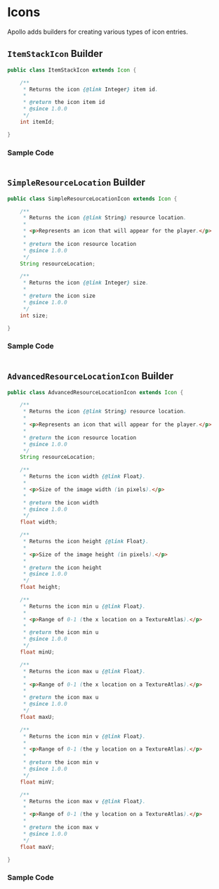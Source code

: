 # Icons

Apollo adds builders for creating various types of icon entries.

## `ItemStackIcon` Builder

```java
public class ItemStackIcon extends Icon {

    /**
     * Returns the icon {@link Integer} item id.
     *
     * @return the icon item id
     * @since 1.0.0
     */
    int itemId;

}
```

### Sample Code

<!-- Add sample code of using ender pearl as an icon -->

```java

```

## `SimpleResourceLocation` Builder

```java
public class SimpleResourceLocationIcon extends Icon {

    /**
     * Returns the icon {@link String} resource location.
     *
     * <p>Represents an icon that will appear for the player.</p>
     *
     * @return the icon resource location
     * @since 1.0.0
     */
    String resourceLocation;

    /**
     * Returns the icon {@link Integer} size.
     *
     * @return the icon size
     * @since 1.0.0
     */
    int size;

}
```

### Sample Code

<!-- Add sample code of using a resource location to make an icon -->

```java

```

## `AdvancedResourceLocationIcon` Builder

```java
public class AdvancedResourceLocationIcon extends Icon {

    /**
     * Returns the icon {@link String} resource location.
     *
     * <p>Represents an icon that will appear for the player.</p>
     *
     * @return the icon resource location
     * @since 1.0.0
     */
    String resourceLocation;

    /**
     * Returns the icon width {@link Float}.
     *
     * <p>Size of the image width (in pixels).</p>
     *
     * @return the icon width
     * @since 1.0.0
     */
    float width;

    /**
     * Returns the icon height {@link Float}.
     *
     * <p>Size of the image height (in pixels).</p>
     *
     * @return the icon height
     * @since 1.0.0
     */
    float height;

    /**
     * Returns the icon min u {@link Float}.
     *
     * <p>Range of 0-1 (the x location on a TextureAtlas).</p>
     *
     * @return the icon min u
     * @since 1.0.0
     */
    float minU;

    /**
     * Returns the icon max u {@link Float}.
     *
     * <p>Range of 0-1 (the x location on a TextureAtlas).</p>
     *
     * @return the icon max u
     * @since 1.0.0
     */
    float maxU;

    /**
     * Returns the icon min v {@link Float}.
     *
     * <p>Range of 0-1 (the y location on a TextureAtlas).</p>
     *
     * @return the icon min v
     * @since 1.0.0
     */
    float minV;

    /**
     * Returns the icon max v {@link Float}.
     *
     * <p>Range of 0-1 (the y location on a TextureAtlas).</p>
     *
     * @return the icon max v
     * @since 1.0.0
     */
    float maxV;

}
```

### Sample Code

<!-- Add sample code of using a sprite to create an icon -->

```java

```
